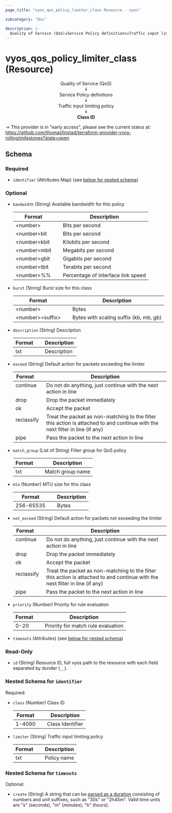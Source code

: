 ```yaml
---
page_title: "vyos_qos_policy_limiter_class Resource - vyos"

subcategory: "Qos"

description: |- 
  Quality of Service (QoS)⯯Service Policy definitions⯯Traffic input limiting policy⯯Class ID
---
```


# vyos_qos_policy_limiter_class (Resource)
<center>

Quality of Service (QoS)  
⯯  
Service Policy definitions  
⯯  
Traffic input limiting policy  
⯯  
**Class ID**


</center>

-> This provider is in "early access", please see the current status at: https://github.com/thomasfinstad/terraform-provider-vyos-rolling/milestones?state=open

## Schema

### Required

- `identifier` (Attributes Map) (see [below for nested schema](#nestedatt--identifier))

### Optional

- `bandwidth` (String) Available bandwidth for this policy

    |Format        &emsp;|Description                         |
    |----------------|--------------------------------------|
    |&lt;number&gt;      &emsp;|Bits per second                     |
    |&lt;number&gt;bit   &emsp;|Bits per second                     |
    |&lt;number&gt;kbit  &emsp;|Kilobits per second                 |
    |&lt;number&gt;mbit  &emsp;|Megabits per second                 |
    |&lt;number&gt;gbit  &emsp;|Gigabits per second                 |
    |&lt;number&gt;tbit  &emsp;|Terabits per second                 |
    |&lt;number&gt;%%    &emsp;|Percentage of interface link speed  |
- `burst` (String) Burst size for this class

    |Format            &emsp;|Description                             |
    |--------------------|------------------------------------------|
    |&lt;number&gt;          &emsp;|Bytes                                   |
    |&lt;number&gt;&lt;suffix&gt;  &emsp;|Bytes with scaling suffix (kb, mb, gb)  |
- `description` (String) Description

    |Format  &emsp;|Description  |
    |----------|---------------|
    |txt     &emsp;|Description  |
- `exceed` (String) Default action for packets exceeding the limiter

    |Format      &emsp;|Description                                                                                                                   |
    |--------------|--------------------------------------------------------------------------------------------------------------------------------|
    |continue    &emsp;|Do not do anything, just continue with the next action in line                                                                |
    |drop        &emsp;|Drop the packet immediately                                                                                                   |
    |ok          &emsp;|Accept the packet                                                                                                             |
    |reclassify  &emsp;|Treat the packet as non-matching to the filter this action is attached to and continue with the next filter in line (if any)  |
    |pipe        &emsp;|Pass the packet to the next action in line                                                                                    |
- `match_group` (List of String) Filter group for QoS policy

    |Format  &emsp;|Description       |
    |----------|--------------------|
    |txt     &emsp;|Match group name  |
- `mtu` (Number) MTU size for this class

    |Format     &emsp;|Description  |
    |-------------|---------------|
    |256-65535  &emsp;|Bytes        |
- `not_exceed` (String) Default action for packets not exceeding the limiter

    |Format      &emsp;|Description                                                                                                                   |
    |--------------|--------------------------------------------------------------------------------------------------------------------------------|
    |continue    &emsp;|Do not do anything, just continue with the next action in line                                                                |
    |drop        &emsp;|Drop the packet immediately                                                                                                   |
    |ok          &emsp;|Accept the packet                                                                                                             |
    |reclassify  &emsp;|Treat the packet as non-matching to the filter this action is attached to and continue with the next filter in line (if any)  |
    |pipe        &emsp;|Pass the packet to the next action in line                                                                                    |
- `priority` (Number) Priority for rule evaluation

    |Format  &emsp;|Description                         |
    |----------|--------------------------------------|
    |0-20    &emsp;|Priority for match rule evaluation  |
- `timeouts` (Attributes) (see [below for nested schema](#nestedatt--timeouts))

### Read-Only

- `id` (String) Resource ID, full vyos path to the resource with each field separated by dunder (`__`).

<a id="nestedatt--identifier"></a>
### Nested Schema for `identifier`

Required:

- `class` (Number) Class ID

    |Format  &emsp;|Description       |
    |----------|--------------------|
    |1-4090  &emsp;|Class Identifier  |
- `limiter` (String) Traffic input limiting policy

    |Format  &emsp;|Description  |
    |----------|---------------|
    |txt     &emsp;|Policy name  |


<a id="nestedatt--timeouts"></a>
### Nested Schema for `timeouts`

Optional:

- `create` (String) A string that can be [parsed as a duration](https://pkg.go.dev/time#ParseDuration) consisting of numbers and unit suffixes, such as &#34;30s&#34; or &#34;2h45m&#34;. Valid time units are &#34;s&#34; (seconds), &#34;m&#34; (minutes), &#34;h&#34; (hours).  
